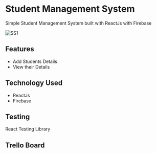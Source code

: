 # Student Management System

Simple Student Management System built with ReactJs with Firebase

![SS1](https://user-images.githubusercontent.com/54973880/137398002-a0ace118-2209-4747-9c45-dd62c00bb32a.png)



## Features

* Add Students Details
* View their Details

## Technology Used

* ReactJs
* Firebase

## Testing

React Testing Library


## Trello Board





